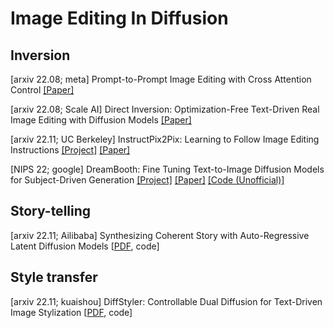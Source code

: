 # Image Editing In Diffusion 


## Inversion 
[arxiv 22.08; meta] Prompt-to-Prompt Image Editing with Cross Attention Control [[Paper]](https://arxiv.org/abs/2208.01626)

[arxiv 22.08; Scale AI] Direct Inversion: Optimization-Free Text-Driven Real Image Editing with Diffusion Models [[Paper]](https://arxiv.org/pdf/2211.07825)

[arxiv 22.11; UC Berkeley] InstructPix2Pix: Learning to Follow Image Editing Instructions [[Project]](https://www.timothybrooks.com/instruct-pix2pix)  [[Paper]](https://arxiv.org/pdf/2211.09800.pdf)

[NIPS 22; google] DreamBooth: Fine Tuning Text-to-Image Diffusion Models for Subject-Driven Generation [[Project]](https://dreambooth.github.io/) [[Paper]](https://arxiv.org/abs/2208.12242) [[Code (Unofficial)]](https://github.com/XavierXiao/Dreambooth-Stable-Diffusion)



## Story-telling
[arxiv 22.11; Ailibaba] Synthesizing Coherent Story with Auto-Regressive Latent Diffusion Models \[[PDF](https://arxiv.org/pdf/2211.10950.pdf), code\]


## Style transfer 
[arxiv 22.11; kuaishou] DiffStyler: Controllable Dual Diffusion for Text-Driven Image Stylization \[[PDF](https://arxiv.org/pdf/2211.10682.pdf), code\]
